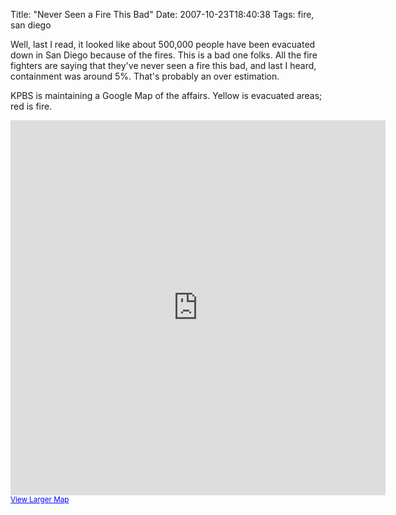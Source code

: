 Title: "Never Seen a Fire This Bad"
Date: 2007-10-23T18:40:38
Tags: fire, san diego


Well, last I read, it looked like about 500,000 people have been evacuated down in San Diego because of the fires. This is a bad one folks. All the fire fighters are saying that they've never seen a fire this bad, and last I heard, containment was around 5%. That's probably an over estimation.

KPBS is maintaining a Google Map of the affairs. Yellow is evacuated areas; red is fire.
<iframe width="600" height="600" frameborder="0" scrolling="no" marginheight="0" marginwidth="0" src="http://maps.google.com/maps/ms?msa=0&amp;msid=114250687465160386813.00043d08ac31fe3357571&amp;ie=UTF8&amp;om=1&amp;ll=33.095074,-117.079762&amp;spn=1.082648,1.220323&amp;output=embed&amp;s=AARTsJoNOFVVIonyc-kc_zU59ppwGypszQ"></iframe><br /><small><a href="http://maps.google.com/maps/ms?msa=0&amp;msid=114250687465160386813.00043d08ac31fe3357571&amp;ie=UTF8&amp;om=1&amp;ll=33.095074,-117.079762&amp;spn=1.082648,1.220323&amp;source=embed" style="color:#0000FF;text-align:left">View Larger Map</a></small> 
